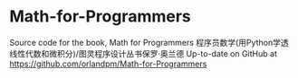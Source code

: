 # Math-for-Programmers
Source code for the book, Math for Programmers
程序员数学(用Python学透线性代数和微积分)/图灵程序设计丛书保罗·奥兰德
Up-to-date on GitHub at https://github.com/orlandpm/Math-for-Programmers

